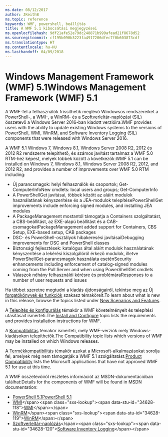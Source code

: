 ```yaml
---
ms.date: 08/12/2017
author: JKeithB
ms.topic: reference
keywords: WMF, powershell, beállítás
title: A WMF 5.1 kibocsátási megjegyzései
ms.openlocfilehash: 9df21afe52e79dc248871b999afead21f8678d52
ms.sourcegitcommit: cf195b090b3223fa4917206dfec7f0b603873cdf
ms.translationtype: HT
ms.contentlocale: hu-HU
ms.lasthandoff: 04/09/2018
---
```

# <a name="windows-management-framework-wmf-51"></a><span data-ttu-id="34628-103">Windows Management Framework (WMF) 5.1</span><span class="sxs-lookup"><span data-stu-id="34628-103">Windows Management Framework (WMF) 5.1</span></span> #

<span data-ttu-id="34628-104">A WMF-fel a felhasználók frissíthetik meglévő Windowsos rendszereiket a PowerShell-, a WMI-, a WinRM- és a Szoftverleltár-naplózási (SIL) összetevő a Windows Server 2016-ban kiadott verzióira.</span><span class="sxs-lookup"><span data-stu-id="34628-104">WMF provides users with the ability to update existing Windows systems to the versions of PowerShell, WMI, WinRM, and Software Inventory Logging (SIL) components that were released with Windows Server 2016.</span></span>

<span data-ttu-id="34628-105">A WMF 5.1 Windows 7, Windows 8.1, Windows Server 2008 R2, 2012 és 2012 R2 rendszerre telepíthető, és számos javítást tartalmaz a WMF 5.0 RTM-hez képest, melyek többek között a következők:</span><span class="sxs-lookup"><span data-stu-id="34628-105">WMF 5.1 can be installed on Windows 7, Windows 8.1, Windows Server 2008 R2, 2012, and 2012 R2, and provides a number of improvements over WMF 5.0 RTM including:</span></span>

- <span data-ttu-id="34628-106">Új parancsmagok: helyi felhasználók és csoportok; Get-ComputerInfo</span><span class="sxs-lookup"><span data-stu-id="34628-106">New cmdlets: local users and groups; Get-ComputerInfo</span></span>
- <span data-ttu-id="34628-107">A PowerShellGet javításai, többek között az aláírt modulok használatának kényszerítése és a JEA-modulok telepítése</span><span class="sxs-lookup"><span data-stu-id="34628-107">PowerShellGet improvements include enforcing signed modules, and installing JEA modules</span></span>
- <span data-ttu-id="34628-108">A PackageManagement mostantól támogatja a Containers szolgáltatást, a CBS-beállítást, az EXE-alapú beállítást és a CAB-csomagokat</span><span class="sxs-lookup"><span data-stu-id="34628-108">PackageManagement added support for Containers, CBS Setup, EXE-based setup, CAB packages</span></span>
- <span data-ttu-id="34628-109">DSC- és PowerShell-osztályok hibakeresési javításai</span><span class="sxs-lookup"><span data-stu-id="34628-109">Debugging improvements for DSC and PowerShell classes</span></span>
- <span data-ttu-id="34628-110">Biztonsági fejlesztések: katalógus által aláírt modulok használatának kényszerítése a lekérési kiszolgálóról érkező modulok, illetve PowerShellGet-parancsmagok használata esetén</span><span class="sxs-lookup"><span data-stu-id="34628-110">Security enhancements including enforcement of catalog-signed modules coming from the Pull Server and when using PowerShellGet cmdlets</span></span>
- <span data-ttu-id="34628-111">Válaszok néhány felhasználói kérésre és problémára</span><span class="sxs-lookup"><span data-stu-id="34628-111">Responses to a number of user requests and issues</span></span>

<span data-ttu-id="34628-112">Ha többet szeretne megtudni a kiadás újdonságairól, tekintse meg az [Új forgatókönyvek és funkciók](https://docs.microsoft.com/en-us/powershell/wmf/5.1/scenarios-features) szakasz témaköreit.</span><span class="sxs-lookup"><span data-stu-id="34628-112">To learn about what is new in this release, browse the topics listed under [New Scenarios and Features](https://docs.microsoft.com/en-us/powershell/wmf/5.1/scenarios-features).</span></span>

<span data-ttu-id="34628-113">A [Telepítés és konfigurálás](https://docs.microsoft.com/en-us/powershell/wmf/5.1/install-configure) témakör a WMF követelményeit és telepítési utasításait ismerteti.</span><span class="sxs-lookup"><span data-stu-id="34628-113">The [Install and Configure](https://docs.microsoft.com/en-us/powershell/wmf/5.1/install-configure) topic lists the requirements and provides installation instructions for WMF.</span></span>

<span data-ttu-id="34628-114">A [Kompatibilitás](https://docs.microsoft.com/en-us/powershell/wmf/5.1/compatibility) témakör ismerteti, mely WMF-verziók mely Windows-kiadásokon telepíthetők.</span><span class="sxs-lookup"><span data-stu-id="34628-114">The [Compatibility](https://docs.microsoft.com/en-us/powershell/wmf/5.1/compatibility) topic lists which versions of WMF may be installed on which Windows releases.</span></span>

<span data-ttu-id="34628-115">A [Termékkompatibilitás](https://docs.microsoft.com/en-us/powershell/wmf/5.1/productincompat) témakör azokat a Microsoft-alkalmazásokat sorolja fel, amelyek még nem támogatják a WMF 5.1 szolgáltatást.</span><span class="sxs-lookup"><span data-stu-id="34628-115">[Product Compatibility](https://docs.microsoft.com/en-us/powershell/wmf/5.1/productincompat) lists the Microsoft applications that have not approved WMF 5.1 for use at this time.</span></span>

<span data-ttu-id="34628-116">A WMF összetevőiről részletes információt az MSDN-dokumentációban találhat:</span><span class="sxs-lookup"><span data-stu-id="34628-116">Details for the components of WMF will be found in MSDN documentation:</span></span>

- [<span data-ttu-id="34628-117">PowerShell 5.1</span><span class="sxs-lookup"><span data-stu-id="34628-117">PowerShell 5.1</span></span>](https://docs.microsoft.com/en-us/powershell/)
- <span data-ttu-id="34628-118">[WMI](https://msdn.microsoft.com/en-us/library/jj152383(v=vs.85).aspx)</span><span class="sxs-lookup"><span data-stu-id="34628-118">[WMI](https://msdn.microsoft.com/en-us/library/jj152383(v=vs.85).aspx)</span></span>
- <span data-ttu-id="34628-119">[WinRM](https://msdn.microsoft.com/en-us/library/aa384426(v=vs.85).aspx)</span><span class="sxs-lookup"><span data-stu-id="34628-119">[WinRM](https://msdn.microsoft.com/en-us/library/aa384426(v=vs.85).aspx)</span></span>
- <span data-ttu-id="34628-120">[Szoftverleltár-naplózás](https://technet.microsoft.com/en-us/library/dn383584(v=ws.11).aspx)</span><span class="sxs-lookup"><span data-stu-id="34628-120">[Software Inventory Logging](https://technet.microsoft.com/en-us/library/dn383584(v=ws.11).aspx)</span></span>
